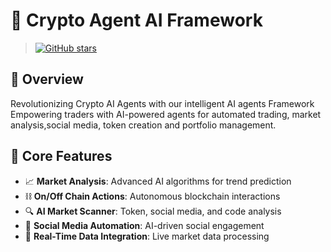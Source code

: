 # 🤖 Crypto Agent AI Framework
> [![GitHub stars](https://img.shields.io/github/stars/CryptoAgentAI/crypto-agent-ai?style=social)](https://github.com/CryptoAgentAI/crypto-agent-ai)

## 🚀 Overview
Revolutionizing Crypto AI Agents with our intelligent AI agents Framework 
Empowering traders with AI-powered agents for automated trading, market analysis,social media, token creation and portfolio management.

## 🎯 Core Features

- 📈 **Market Analysis**: Advanced AI algorithms for trend prediction
- ⛓️ **On/Off Chain Actions**: Autonomous blockchain interactions
- 🔍 **AI Market Scanner**: Token, social media, and code analysis
- 🤳 **Social Media Automation**: AI-driven social engagement
- 🔄 **Real-Time Data Integration**: Live market data processing
